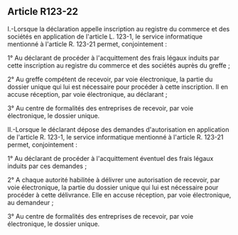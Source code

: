 Article R123-22
----
I.-Lorsque la déclaration appelle inscription au registre du commerce et des
sociétés en application de l'article L. 123-1, le service informatique mentionné
à l'article R. 123-21 permet, conjointement :

1° Au déclarant de procéder à l'acquittement des frais légaux induits par cette
inscription au registre du commerce et des sociétés auprès du greffe ;

2° Au greffe compétent de recevoir, par voie électronique, la partie du dossier
unique qui lui est nécessaire pour procéder à cette inscription. Il en accuse
réception, par voie électronique, au déclarant ;

3° Au centre de formalités des entreprises de recevoir, par voie électronique,
le dossier unique.

II.-Lorsque le déclarant dépose des demandes d'autorisation en application de
l'article R. 123-1, le service informatique mentionné à l'article R. 123-21
permet, conjointement :

1° Au déclarant de procéder à l'acquittement éventuel des frais légaux induits
par ces demandes ;

2° A chaque autorité habilitée à délivrer une autorisation de recevoir, par voie
électronique, la partie du dossier unique qui lui est nécessaire pour procéder à
cette délivrance. Elle en accuse réception, par voie électronique, au demandeur
;

3° Au centre de formalités des entreprises de recevoir, par voie électronique,
le dossier unique.

